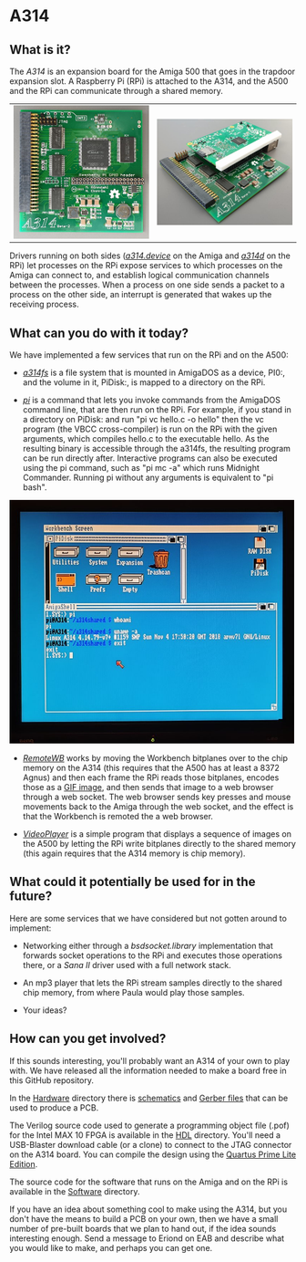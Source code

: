 # A314

## What is it?

The *A314* is an expansion board for the Amiga 500 that goes in the trapdoor expansion slot. A Raspberry Pi (RPi) is attached to the A314, and the A500 and the RPi can communicate through a shared memory.

|         |            |
| ------------- |---------------|
| ![PCB](Documentation/Images/populated_pcb.jpg)      | ![A314 with RPi attached](Documentation/Images/a314_with_rpi.jpg) |

Drivers running on both sides ([*a314.device*](Software/a314device) on the Amiga and [*a314d*](Software/a314d) on the RPi) let processes on the RPi expose services to which processes on the Amiga can connect to, and establish logical communication channels between the processes. When a process on one side sends a packet to a process on the other side, an interrupt is generated that wakes up the receiving process.

## What can you do with it today?

We have implemented a few services that run on the RPi and on the A500:

*  [*a314fs*](Software/a314fs) is a file system that is mounted in AmigaDOS as a device, PI0:, and the volume in it, PiDisk:, is mapped to a directory on the RPi.

*  [*pi*](Software/picmd) is a command that lets you invoke commands from the AmigaDOS command line, that are then run on the RPi. For example, if you stand in a directory on PiDisk: and run "pi vc hello.c -o hello" then the vc program (the VBCC cross-compiler) is run on the RPi with the given arguments, which compiles hello.c to the executable hello. As the resulting binary is accessible through the a314fs, the resulting program can be run directly after. Interactive programs can also be executed using the pi command, such as "pi mc -a" which runs Midnight Commander. Running pi without any arguments is equivalent to "pi bash".

<img src="Documentation/Images/workbench.jpg" width="500px"/>

*  [*RemoteWB*](Software/remotewb) works by moving the Workbench bitplanes over to the chip memory on the A314 (this requires that the A500 has at least a 8372 Agnus) and then each frame the RPi reads those bitplanes, encodes those as a [GIF image](Software/bpls2gif), and then sends that image to a web browser through a web socket. The web browser sends key presses and mouse movements back to the Amiga through the web socket, and the effect is that the Workbench is remoted the a web browser.

*  [*VideoPlayer*](Software/videoplayer) is a simple program that displays a sequence of images on the A500 by letting the RPi write bitplanes directly to the shared memory (this again requires that the A314 memory is chip memory).

## What could it potentially be used for in the future?

Here are some services that we have considered but not gotten around to implement:

* Networking either through a *bsdsocket.library* implementation that forwards socket operations to the RPi and executes those operations there, or a *Sana II* driver used with a full network stack.

* An mp3 player that lets the RPi stream samples directly to the shared chip memory, from where Paula would play those samples.

* Your ideas?

## How can you get involved?

If this sounds interesting, you'll probably want an A314 of your own to play with. We have released all the information needed to make a board free in this GitHub repository.

In the [Hardware](Hardware) directory there is [schematics](Hardware/Beta-2/Schematics/A314B2.pdf) and [Gerber files](Hardware/Beta-2/Gerbers) that can be used to produce a PCB.

The Verilog source code used to generate a programming object file (.pof) for the Intel MAX 10 FPGA is available in the [HDL](HDL) directory. You'll need a USB-Blaster download cable (or a clone) to connect to the JTAG connector on the A314 board. You can compile the design using the [Quartus Prime Lite Edition](http://fpgasoftware.intel.com/?edition=lite).

The source code for the software that runs on the Amiga and on the RPi is available in the [Software](Software) directory.

If you have an idea about something cool to make using the A314, but you don't have the means to build a PCB on your own, then we have a small number of pre-built boards that we plan to hand out, if the idea sounds interesting enough. Send a message to Eriond on EAB and describe what you would like to make, and perhaps you can get one.
